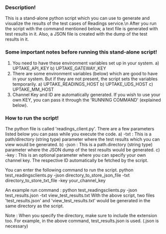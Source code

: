 ### Description!

This is a stand-alone python script which you can use to generate and visualize the results of the test cases of Readings service.\n
After you run the script with the command mentioned below, a text file is generated with test results in it.
Also, a JSON file is created with the dump of the test results in it.

### Some important notes before running this stand-alone script!

1) You need to have these environment variables set up in your system.
	a) UPTAKE_API_KEY
	b) UPTAKE_GATEWAY_KEY
2) There are some environment variables (below) which are good to have in your system. But if they are not present, the script sets the variables temporarily.
	a) UPTAKE_READINGS_HOST
	b) UPTAKE_UDS_HOST
	c) UPTAKE_MM_HOST
3) Channel Key and ID are automatically generated. If you wish to use your own KEY, you can pass it through the 'RUNNING COMMAND' (explained below).

### How to run the script!

The python file is called 'readings_client.py'. There are a few parameters listed below you can pass while you execute the code.
	a) -txt  : This is a path/directory (string type) parameter where the test results which you can view would be generated.
	b) -json : This is a path.directory (string type) parameter where the JSON dump of the test results would be generated.
	c) -key  : This is an optional parameter where you can specify your own channel key. The respective ID automatically be fetched by the script.

You can enter the following command to run the script.
python test_readingsclients.py -json directory_to_store_json_file -txt directory_to_store_txt_file -key your_channel_key

An example run command :
python test_readingsclients.py -json test_results.json -txt view_test_results.txt
With the above script, two files 'test_results.json' and 'view_test_results.txt' would be generated in the same directory as the script.

Note : When you specify the directory, make sure to include the extension too. For example, in the above command, test_results.json is used. (.json is necessary)
